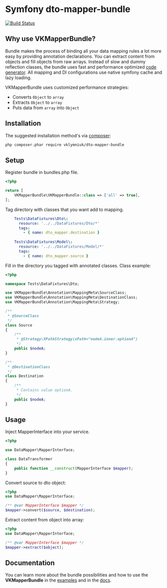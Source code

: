 # Symfony dto-mapper-bundle

[![Build Status](https://travis-ci.org/vklymniuk/dto-mapper-bundle.svg?branch=develop)](https://travis-ci.org/vklymniuk/dto-mapper-bundle)

## Why use VKMapperBundle?
Bundle makes the process of binding all your data mapping rules a lot more easy by providing annotation declarations.
You can extract content from objects and fill objects from raw arrays.
Instead of slow and dummy reflection classes, the bundle uses fast and performance optimized  [code generator](https://github.com/Ocramius/GeneratedHydrator).
All mapping and DI configurations use native symfony cache and lazy loading.

VKMapperBundle uses customized performance strategies:
 * Converts `Object` to `array`
 * Extracts `Object` to `array`
 * Puts data from `array` into `Object`

## Installation

The suggested installation method's via [composer](https://getcomposer.org/):

```sh
php composer.phar require vklymniuk/dto-mapper-bundle
```
 
## Setup

Register bundle in bundles.php file.
```php
<?php

return [
    VKMapperBundle\VKMapperBundle::class => ['all' => true],
];
```

Tag directory with classes that you want add to mapping.
```yaml
    Tests\DataFixtures\Dto\:
      resource: '../../DataFixtures/Dto/*'
      tags:
        - { name: dto_mapper.destination }
    
    Tests\DataFixtures\Model\:
      resource: '../../DataFixtures/Model/*'
      tags:
        - { name: dto_mapper.source }
```

Fill in the directory you tagged with annotated classes.
Class example:
 
```php
<?php

namespace Tests\DataFixtures\Dto;

use VKMapperBundle\Annotation\MappingMeta\SourceClass;
use VKMapperBundle\Annotation\MappingMeta\DestinationClass;
use VKMapperBundle\Annotation\MappingMeta\Strategy;

/**
 * @SourceClass
 */
class Source
{
    /**
     * @Strategy\XPathStrategy(xPath="nodeA.inner.optionA")
     */
    public $nodeA;
}

/**
 * @DestinationClass 
 */
class Destination
{
    /**
     * Contains value optionA.
     */
    public $nodeA;
}
```

## Usage

Inject MapperInterface into your service.
```php
<?php

use DataMapper\MapperInterface;

class DataTransformer
{
    public function __construct(MapperInterface $mapper);
}
```

Convert source to dto object:
```php
<?php
use DataMapper\MapperInterface;

/** @var MapperInterface $mapper */
$mapper->convert($source, $destination);
```

Extract content from object into array:
```php
<?php
use DataMapper\MapperInterface;

/** @var MapperInterface $mapper */
$mapper->extract($object);
```

## Documentation
You can learn more about the bundle possibilities and how to use the **VKMapperBundle** in the [examples](examples) and in the [docs](docs.deprecated).